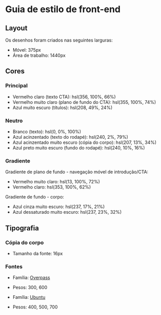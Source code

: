 # Guia de estilo de front-end

## Layout

Os desenhos foram criados nas seguintes larguras:

- Móvel: 375px
- Área de trabalho: 1440px

## Cores

### Principal

- Vermelho claro (texto CTA): hsl(356, 100%, 66%)
- Vermelho muito claro (plano de fundo do CTA): hsl(355, 100%, 74%)
- Azul muito escuro (títulos): hsl(208, 49%, 24%)

### Neutro

- Branco (texto): hsl(0, 0%, 100%)
- Azul acinzentado (texto do rodapé): hsl(240, 2%, 79%)
- Azul acinzentado muito escuro (cópia do corpo): hsl(207, 13%, 34%)
- Azul preto muito escuro (fundo do rodapé): hsl(240, 10%, 16%)

### Gradiente

Gradiente de plano de fundo - navegação móvel de introdução/CTA:

- Vermelho muito claro: hsl(13, 100%, 72%)
- Vermelho claro: hsl(353, 100%, 62%)

Gradiente de fundo - corpo:

- Azul cinza muito escuro: hsl(237, 17%, 21%)
- Azul dessaturado muito escuro: hsl(237, 23%, 32%)

## Tipografia

### Cópia do corpo

- Tamanho da fonte: 16px

### Fontes

- Família: [Overpass](https://fonts.google.com/specimen/Overpass?preview.text_type=custom)
- Pesos: 300, 600

- Família: [Ubuntu](https://fonts.google.com/specimen/Ubuntu?preview.text_type=custom)
- Pesos: 400, 500, 700
